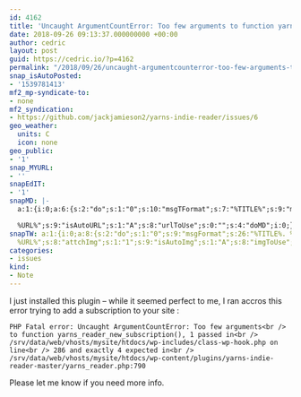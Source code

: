 ```yaml
---
id: 4162
title: 'Uncaught ArgumentCountError: Too few arguments to function yarns_reader_new_subscription()'
date: 2018-09-26 09:13:37.000000000 +00:00
author: cedric
layout: post
guid: https://cedric.io/?p=4162
permalink: "/2018/09/26/uncaught-argumentcounterror-too-few-arguments-to-function-yarns_reader_new_subscription/"
snap_isAutoPosted:
- '1539781413'
mf2_mp-syndicate-to:
- none
mf2_syndication:
- https://github.com/jackjamieson2/yarns-indie-reader/issues/6
geo_weather:
  units: C
  icon: none
geo_public:
- '1'
snap_MYURL:
- ''
snapEdIT:
- '1'
snapMD: |-
  a:1:{i:0;a:6:{s:2:"do";s:1:"0";s:10:"msgTFormat";s:7:"%TITLE%";s:9:"msgFormat";s:19:"%FULLTEXT%

  %URL%";s:9:"isAutoURL";s:1:"A";s:8:"urlToUse";s:0:"";s:4:"doMD";i:0;}}"
snapTW: a:1:{i:0;a:8:{s:2:"do";s:1:"0";s:9:"msgFormat";s:26:"%TITLE%. %EXCERPT% -
  %URL%";s:8:"attchImg";s:1:"1";s:9:"isAutoImg";s:1:"A";s:8:"imgToUse";s:0:"";s:9:"isAutoURL";s:1:"A";s:8:"urlToUse";s:0:"";s:4:"doTW";i:0;}}
categories:
- issues
kind:
- Note
---
```

I just installed this plugin &#8211; while it seemed perfect to me, I ran accros this error trying to add a subscription to your site :

`PHP Fatal error: Uncaught ArgumentCountError: Too few arguments<br />
to function yarns_reader_new_subscription(), 1 passed in<br />
/srv/data/web/vhosts/mysite/htdocs/wp-includes/class-wp-hook.php on line<br />
286 and exactly 4 expected in<br />
/srv/data/web/vhosts/mysite/htdocs/wp-content/plugins/yarns-indie-reader-master/yarns_reader.php:790`

Please let me know if you need more info.